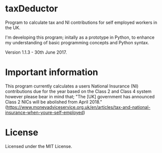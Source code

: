 # taxDeductor
Program to calculate tax and NI contributions for self employed workers in the UK.

I'm developing this program; initally as a prototype in Python, to enhance my understanding of basic programming concepts and
Python syntax.

Version 1.1.3 - 30th June 2017.

# Important information

This program currently calculates a users National Insurance (NI) contributions due for the year based on the Class 2 and Class 4 system however please bear in mind that; "The [UK] government has announced Class 2 NICs will be abolished from April 2018." (https://www.moneyadviceservice.org.uk/en/articles/tax-and-national-insurance-when-youre-self-employed)

# License

Licensed under the MIT License.
